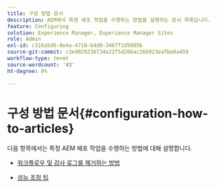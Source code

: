 ```yaml
---
title: 구성 방법 문서
description: AEM에서 특정 배포 작업을 수행하는 방법을 설명하는 문서 목록입니다.
feature: Configuring
solution: Experience Manager, Experience Manager Sites
role: Admin
exl-id: c316a5d6-0e4a-4710-b4d0-3467f1d5085b
source-git-commit: c3e9029236734e22f5d266ac26b923eafbe0a459
workflow-type: tm+mt
source-wordcount: '43'
ht-degree: 0%

---
```


# 구성 방법 문서{#configuration-how-to-articles}

다음 항목에서는 특정 AEM 배포 작업을 수행하는 방법에 대해 설명합니다.

<!--
* [How to Use the Log Viewer](https://helpx.adobe.com/experience-manager/kb/logsviewer.html)
-->

* [워크플로우 및 감사 로그를 제거하는 방법](https://experienceleague.adobe.com/en/docs/experience-cloud-kcs/kbarticles/ka-24590)

* [성능 조정 팁](/help/sites-deploying/configuring-performance.md)

<!--
* [How to Remove Features From the Welcome Screen](/help/sites-developing/customizing-the-welcome-console.md)

* [How to Turn Off the Location Tracker Feature](https://helpx.adobe.com/experience-manager/kb/turn-off-geolocation.html)
-->
